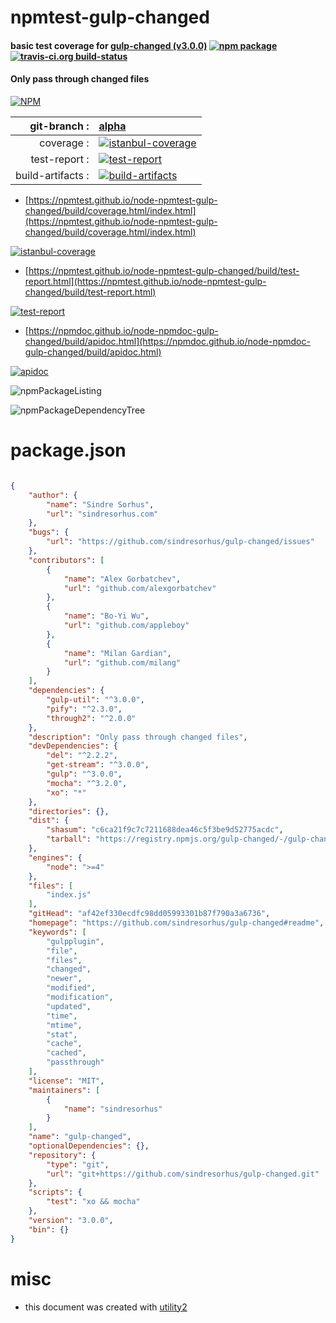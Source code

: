 # npmtest-gulp-changed

#### basic test coverage for  [gulp-changed (v3.0.0)](https://github.com/sindresorhus/gulp-changed#readme)  [![npm package](https://img.shields.io/npm/v/npmtest-gulp-changed.svg?style=flat-square)](https://www.npmjs.org/package/npmtest-gulp-changed) [![travis-ci.org build-status](https://api.travis-ci.org/npmtest/node-npmtest-gulp-changed.svg)](https://travis-ci.org/npmtest/node-npmtest-gulp-changed)

#### Only pass through changed files

[![NPM](https://nodei.co/npm/gulp-changed.png?downloads=true&downloadRank=true&stars=true)](https://www.npmjs.com/package/gulp-changed)

| git-branch : | [alpha](https://github.com/npmtest/node-npmtest-gulp-changed/tree/alpha)|
|--:|:--|
| coverage : | [![istanbul-coverage](https://npmtest.github.io/node-npmtest-gulp-changed/build/coverage.badge.svg)](https://npmtest.github.io/node-npmtest-gulp-changed/build/coverage.html/index.html)|
| test-report : | [![test-report](https://npmtest.github.io/node-npmtest-gulp-changed/build/test-report.badge.svg)](https://npmtest.github.io/node-npmtest-gulp-changed/build/test-report.html)|
| build-artifacts : | [![build-artifacts](https://npmtest.github.io/node-npmtest-gulp-changed/glyphicons_144_folder_open.png)](https://github.com/npmtest/node-npmtest-gulp-changed/tree/gh-pages/build)|

- [https://npmtest.github.io/node-npmtest-gulp-changed/build/coverage.html/index.html](https://npmtest.github.io/node-npmtest-gulp-changed/build/coverage.html/index.html)

[![istanbul-coverage](https://npmtest.github.io/node-npmtest-gulp-changed/build/screenCapture.buildCi.browser.%252Ftmp%252Fbuild%252Fcoverage.lib.html.png)](https://npmtest.github.io/node-npmtest-gulp-changed/build/coverage.html/index.html)

- [https://npmtest.github.io/node-npmtest-gulp-changed/build/test-report.html](https://npmtest.github.io/node-npmtest-gulp-changed/build/test-report.html)

[![test-report](https://npmtest.github.io/node-npmtest-gulp-changed/build/screenCapture.buildCi.browser.%252Ftmp%252Fbuild%252Ftest-report.html.png)](https://npmtest.github.io/node-npmtest-gulp-changed/build/test-report.html)

- [https://npmdoc.github.io/node-npmdoc-gulp-changed/build/apidoc.html](https://npmdoc.github.io/node-npmdoc-gulp-changed/build/apidoc.html)

[![apidoc](https://npmdoc.github.io/node-npmdoc-gulp-changed/build/screenCapture.buildCi.browser.%252Ftmp%252Fbuild%252Fapidoc.html.png)](https://npmdoc.github.io/node-npmdoc-gulp-changed/build/apidoc.html)

![npmPackageListing](https://npmtest.github.io/node-npmtest-gulp-changed/build/screenCapture.npmPackageListing.svg)

![npmPackageDependencyTree](https://npmtest.github.io/node-npmtest-gulp-changed/build/screenCapture.npmPackageDependencyTree.svg)



# package.json

```json

{
    "author": {
        "name": "Sindre Sorhus",
        "url": "sindresorhus.com"
    },
    "bugs": {
        "url": "https://github.com/sindresorhus/gulp-changed/issues"
    },
    "contributors": [
        {
            "name": "Alex Gorbatchev",
            "url": "github.com/alexgorbatchev"
        },
        {
            "name": "Bo-Yi Wu",
            "url": "github.com/appleboy"
        },
        {
            "name": "Milan Gardian",
            "url": "github.com/milang"
        }
    ],
    "dependencies": {
        "gulp-util": "^3.0.0",
        "pify": "^2.3.0",
        "through2": "^2.0.0"
    },
    "description": "Only pass through changed files",
    "devDependencies": {
        "del": "^2.2.2",
        "get-stream": "^3.0.0",
        "gulp": "^3.0.0",
        "mocha": "^3.2.0",
        "xo": "*"
    },
    "directories": {},
    "dist": {
        "shasum": "c6ca21f9c7c7211688dea46c5f3be9d52775acdc",
        "tarball": "https://registry.npmjs.org/gulp-changed/-/gulp-changed-3.0.0.tgz"
    },
    "engines": {
        "node": ">=4"
    },
    "files": [
        "index.js"
    ],
    "gitHead": "af42ef330ecdfc98dd05993301b87f790a3a6736",
    "homepage": "https://github.com/sindresorhus/gulp-changed#readme",
    "keywords": [
        "gulpplugin",
        "file",
        "files",
        "changed",
        "newer",
        "modified",
        "modification",
        "updated",
        "time",
        "mtime",
        "stat",
        "cache",
        "cached",
        "passthrough"
    ],
    "license": "MIT",
    "maintainers": [
        {
            "name": "sindresorhus"
        }
    ],
    "name": "gulp-changed",
    "optionalDependencies": {},
    "repository": {
        "type": "git",
        "url": "git+https://github.com/sindresorhus/gulp-changed.git"
    },
    "scripts": {
        "test": "xo && mocha"
    },
    "version": "3.0.0",
    "bin": {}
}
```



# misc
- this document was created with [utility2](https://github.com/kaizhu256/node-utility2)
